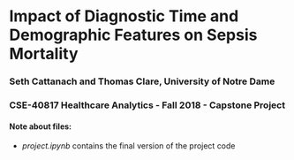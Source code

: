 # Impact of Diagnostic Time and Demographic Features on Sepsis Mortality

### Seth Cattanach and Thomas Clare, University of Notre Dame
### CSE-40817 Healthcare Analytics - Fall 2018 - Capstone Project

#### Note about files:

 * *project.ipynb* contains the final version of the project code
